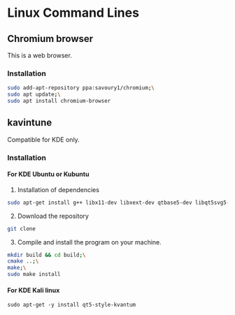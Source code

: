 # Linux Command Lines

## Chromium browser
This is a web browser.

### Installation
```sh
sudo add-apt-repository ppa:savoury1/chromium;\
sudo apt update;\
sudo apt install chromium-browser
```

## kavintune
Compatible for KDE only.

### Installation
#### For KDE Ubuntu or Kubuntu
1. Installation of dependencies
```sh
sudo apt-get install g++ libx11-dev libxext-dev qtbase5-dev libqt5svg5-dev libqt5x11extras5-dev libkf5windowsystem-dev qttools5-dev-tools cmake checkinstall
```
2. Download the repository
```sh
git clone
```
3. Compile and install the program on your machine.
```sh
mkdir build && cd build;\
cmake ..;\
make;\
sudo make install
```

#### For KDE Kali linux
```
sudo apt-get -y install qt5-style-kvantum
```

